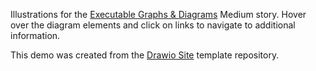 
Illustrations for the [Executable Graphs & Diagrams](https://medium.com/nasdanika/executable-computational-graphs-diagrams-1eeffc80976d) Medium story.
Hover over the diagram elements and click on links to navigate to additional information.

This demo was created from the [Drawio Site](https://github.com/Nasdanika-Templates/drawio-site) template repository.